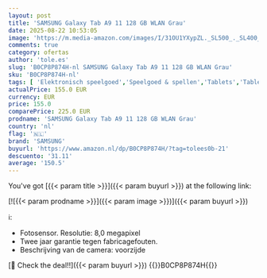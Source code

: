 ```yaml
---
layout: post
title: 'SAMSUNG Galaxy Tab A9 11 128 GB WLAN Grau'
date: 2025-08-22 10:53:05
image: 'https://m.media-amazon.com/images/I/31OU1YXypZL._SL500_._SL400_.jpg'
comments: true
category: ofertas
author: 'tole.es'
slug: 'B0CP8P874H-nl SAMSUNG Galaxy Tab A9 11 128 GB WLAN Grau'
sku: 'B0CP8P874H-nl'
tags: [ 'Elektronisch speelgoed','Speelgoed & spellen','Tablets','Tablets & accessoires','samsung','🇳🇱', ]
actualPrice: 155.0 EUR
currency: EUR
price: 155.0
comparePrice: 225.0 EUR
prodname: 'SAMSUNG Galaxy Tab A9 11 128 GB WLAN Grau'
country: 'nl'
flag: '🇳🇱'
brand: 'SAMSUNG'
buyurl: 'https://www.amazon.nl/dp/B0CP8P874H/?tag=tolees0b-21'
descuento: '31.11'
average: '150.5'
---
```


You've got [{{< param title >}}]({{< param buyurl >}}) at the following link:

[![{{< param prodname >}}]({{< param image >}})]({{< param buyurl >}})

ℹ️:

- Fotosensor. Resolutie: 8,0 megapixel
- Twee jaar garantie tegen fabricagefouten.
- Beschrijving van de camera: voorzijde

[🛒 Check the deal!!]({{< param buyurl >}})
{{<world>}}B0CP8P874H{{</world>}}
